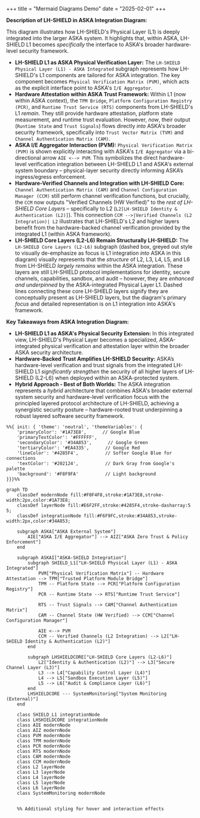 +++
title = "Mermaid Diagrams Demo"
date = "2025-02-01"
+++


**Description of LH-SHIELD in ASKA Integration Diagram:**

This diagram illustrates how LH-SHIELD's Physical Layer (L1) is deeply integrated into the larger ASKA system.  It highlights that, within ASKA, LH-SHIELD L1 becomes *specifically* the interface to ASKA's broader hardware-level security framework.

*   **LH-SHIELD L1 as ASKA Physical Verification Layer:** The `LH-SHIELD Physical Layer (L1) - ASKA Integrated` subgraph represents how LH-SHIELD's L1 components are tailored for ASKA integration. The key component becomes `Physical Verification Matrix (PVM)`, which acts as the explicit interface point to ASKA's `I/E Aggregator`.
*   **Hardware Attestation within ASKA Trust Framework:** Within L1 (now within ASKA context), the `TPM Bridge`, `Platform Configuration Registry (PCR)`, and `Runtime Trust Service (RTS)` components from LH-SHIELD's L1 *remain*.  They still provide hardware attestation, platform state measurement, and runtime trust evaluation.  However, *now*, their output (`Runtime State` and `Trust Signals`) flows directly *into* ASKA's broader security framework, specifically into `Trust Vector Matrix (TVM)` and `Channel Authentication Matrix (CAM)`.
*   **ASKA I/E Aggregator Interaction (PVM):**  `Physical Verification Matrix (PVM)` is shown explicitly interacting with ASKA's `I/E Aggregator` via a bi-directional arrow `AIE <--> PVM`. This symbolizes the direct hardware-level verification integration between LH-SHIELD L1 and ASKA's external system boundary – physical-layer security directly informing ASKA’s ingress/egress enforcement.
*   **Hardware-Verified Channels and Integration with LH-SHIELD Core:** `Channel Authentication Matrix (CAM)` and `Channel Configuration Manager (CCM)` still perform channel verification functions, but crucially, the `CCM` now outputs "Verified Channels (HW Verified)" to the *rest of LH-SHIELD Core Layers* – specifically to L2 (`L2[LH-SHIELD Identity & Authentication (L2)]`). This connection  `CCM -->|Verified Channels (L2 Integration)| L2` illustrates that LH-SHIELD's L2 and higher layers benefit from the hardware-backed channel verification provided by the integrated L1 (within ASKA framework).
*   **LH-SHIELD Core Layers (L2-L6) Remain Structurally LH-SHIELD:** The `LH-SHIELD Core Layers (L2-L6)` subgraph (dashed box, greyed out style to visually de-emphasize as focus is L1 integration *into* ASKA in this diagram) visually represents that the *structure* of L2, L3, L4, L5, and L6 from LH-SHIELD *largely remains* within the ASKA integration.  These layers are still LH-SHIELD protocol implementations for identity, secure channels, capabilities, sandbox, and audit – however, they are *enhanced and underpinned* by the ASKA-integrated Physical Layer L1. Dashed lines connecting these core LH-SHIELD layers signify they are conceptually present as LH-SHIELD layers, but the diagram's primary *focus* and detailed representation is on L1 integration into ASKA's framework.

**Key Takeaways from ASKA Integration Diagram:**

*   **LH-SHIELD L1 as ASKA's Physical Security Extension:** In this integrated view, LH-SHIELD's Physical Layer becomes a specialized, ASKA-integrated physical verification and attestation layer within the broader ASKA security architecture.
*   **Hardware-Backed Trust Amplifies LH-SHIELD Security:** ASKA’s hardware-level verification and trust signals from the integrated LH-SHIELD L1 *significantly strengthen* the security of all higher layers of LH-SHIELD (L2-L6) when deployed within an ASKA-protected system.
*   **Hybrid Approach - Best of Both Worlds:** The ASKA integration represents a *hybrid* architecture that combines ASKA's broader external system security and hardware-level verification focus with the principled layered protocol architecture of LH-SHIELD, achieving a synergistic security posture – hardware-rooted trust underpinning a robust layered software security framework.


```mermaid
%%{ init: { 'theme': 'neutral', 'themeVariables': {
    'primaryColor': '#1A73E8',      // Google Blue
    'primaryTextColor': '#FFFFFF',
    'secondaryColor': '#34A853',      // Google Green
    'tertiaryColor': '#EA4335',      // Google Red
    'lineColor': '#4285F4',          // Softer Google Blue for connections
    'textColor': '#202124',          // Dark Gray from Google's palette
    'background': '#F8F9FA'          // Light background
}}}%%

graph TD
    classDef modernNode fill:#F0F4F8,stroke:#1A73E8,stroke-width:2px,color:#1A73E8;
    classDef layerNode fill:#E6F2FF,stroke:#4285F4,stroke-dasharray:5 5;
    classDef integrationNode fill:#F6F9FC,stroke:#34A853,stroke-width:2px,color:#34A853;

    subgraph ASKA["ASKA External System"]
        AIE["ASKA I/E Aggregator"] --> AIZ["ASKA Zero Trust & Policy Enforcement"]
    end

    subgraph ASKAI["ASKA-SHIELD Integration"]
        subgraph SHIELD_L1["LH-SHIELD Physical Layer (L1) - ASKA Integrated"]
            PVM["Physical Verification Matrix"] -- Hardware Attestation --> TPM["Trusted Platform Module Bridge"]
            TPM -- Platform State --> PCR["Platform Configuration Registry"]
            PCR -- Runtime State --> RTS["Runtime Trust Service"]

            RTS -- Trust Signals --> CAM["Channel Authentication Matrix"]
            CAM -- Channel State (HW Verified) --> CCM["Channel Configuration Manager"]

            AIE <--> PVM
            CCM -- Verified Channels (L2 Integration) --> L2["LH-SHIELD Identity & Authentication (L2)"]
        end

        subgraph LHSHIELDCORE["LH-SHIELD Core Layers (L2-L6)"]
            L2["Identity & Authentication (L2)"] --> L3["Secure Channel Layer (L3)"]
            L3 --> L4["Capability Control Layer (L4)"]
            L4 --> L5["Sandbox Execution Layer (L5)"]
            L5 --> L6["Audit & Compliance Layer (L6)"]
        end
        LHSHIELDCORE --- SystemMonitoring["System Monitoring (External)"]
    end

    class SHIELD_L1 integrationNode
    class LHSHIELDCORE integrationNode
    class AIE modernNode
    class AIZ modernNode
    class PVM modernNode
    class TPM modernNode
    class PCR modernNode
    class RTS modernNode
    class CAM modernNode
    class CCM modernNode
    class L2 layerNode
    class L3 layerNode
    class L4 layerNode
    class L5 layerNode
    class L6 layerNode
    class SystemMonitoring modernNode


    %% Additional styling for hover and interaction effects
```